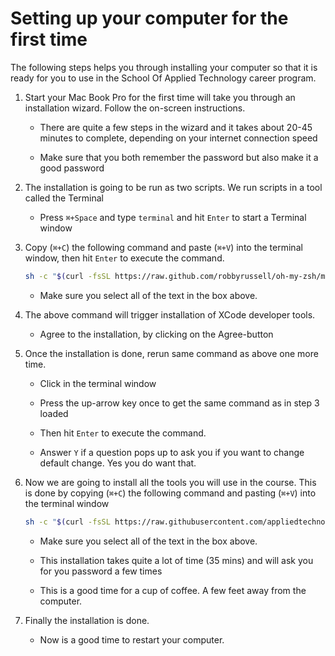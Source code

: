 # Setting up your computer for the first time

The following steps helps you through installing your computer so that it is ready for you to use in the School Of Applied Technology career program.

1. Start your Mac Book Pro for the first time will take you through an installation wizard. Follow the on-screen instructions.

    * There are quite a few steps in the wizard and it takes about 20-45 minutes to complete, depending on your internet connection speed

    * Make sure that you both remember the password but also make it a good password

2. The installation is going to be run as two scripts. We run scripts in a tool called the Terminal

    * Press `⌘+Space` and type `terminal` and hit `Enter` to start a Terminal window

3. Copy (`⌘+C`) the following command and paste (`⌘+V`) into the terminal window, then hit `Enter` to execute the command.

    ```bash
    sh -c "$(curl -fsSL https://raw.github.com/robbyrussell/oh-my-zsh/master/tools/install.sh)"
    ```

    * Make sure you select all of the text in the box above.

4. The above command will trigger installation of XCode developer tools.

    * Agree to the installation, by clicking on the Agree-button

5. Once the installation is done, rerun same command as above one more time.

    * Click in the terminal window

    * Press the up-arrow key once to get the same command as in step 3 loaded

    * Then hit `Enter` to execute the command.

    * Answer `Y` if a question pops up to ask you if you want to change default change. Yes you do want that.

6. Now we are going to install all the tools you will use in the course. This is done by copying (`⌘+C`) the following command and pasting (`⌘+V`) into the terminal window

    ```bash
    sh -c "$(curl -fsSL https://raw.githubusercontent.com/appliedtechnology/salt-jsfs-dotfiles/master/script/saltAutomation.sh)"
    ```

    * Make sure you select all of the text in the box above.

    * This installation takes quite a lot of time (35 mins) and will ask you for you password a few times

    * This is a good time for a cup of coffee. A few feet away from the computer.

7. Finally the installation is done.

    * Now is a good time to restart your computer.
